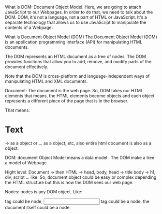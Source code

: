 What is DOM: Document Object Model. 
Here, we are going to attach JavaScript to our Webpages. In order to do that, we need to talk about the DOM. DOM, it's not a language, not a part of HTML or JavaScript. It's a separate technology that allows us to use JavaScript to manipulate the contents of a Webpage.

What is Document Object Model (DOM)
The Document Object Model (DOM) is an application programming interface (API) for manipulating HTML documents.

The DOM represents an HTML document as a tree of nodes. The DOM provides functions that allow you to add, remove, and modify parts of the document effectively.

Note that the DOM is cross-platform and language-independent ways of manipulating HTML and XML documents.

Document: The document is the web page. So, DOM takes our HTML elements that means, the HTML elements become objects and each object represents a different piece of the page that is in the browser. 

That means: <h1>Text</h1> -> as a object or 
            <body> ...</body> as a object, etc, also entire html document is also as a object. 

DOM: document Object Model means a data model . The DOM make a tree a model of Webpage.

Hight level: Document -> then HTML -> head, body,
                        head -> title
                        body -> h1, div, script ... like.
So, document object could be easy or complex depending the HTML structure but this is how the DOM sees our web page.

Nodes: nodes is any DOM object. Like: <p> tag could be node, <input> tag could be a node, the document itself could be a node.